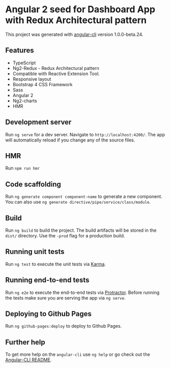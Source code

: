 # Angular 2 seed for Dashboard App with Redux Architectural pattern

This project was generated with [angular-cli](https://github.com/angular/angular-cli) version 1.0.0-beta.24.

## Features
* TypeScript
* Ng2-Redux - Redux Architectural pattern
* Compatible with Reactive Extension Tool.
* Responsive layout
* Bootstrap 4 CSS Framework
* Sass
* Angular 2
* Ng2-charts
* HMR

## Development server
Run `ng serve` for a dev server. Navigate to `http://localhost:4200/`. The app will automatically reload if you change any of the source files.

## HMR
Run `npm run hmr`

## Code scaffolding

Run `ng generate component component-name` to generate a new component. You can also use `ng generate directive/pipe/service/class/module`.

## Build

Run `ng build` to build the project. The build artifacts will be stored in the `dist/` directory. Use the `-prod` flag for a production build.

## Running unit tests

Run `ng test` to execute the unit tests via [Karma](https://karma-runner.github.io).

## Running end-to-end tests

Run `ng e2e` to execute the end-to-end tests via [Protractor](http://www.protractortest.org/).
Before running the tests make sure you are serving the app via `ng serve`.

## Deploying to Github Pages

Run `ng github-pages:deploy` to deploy to Github Pages.

## Further help

To get more help on the `angular-cli` use `ng help` or go check out the [Angular-CLI README](https://github.com/angular/angular-cli/blob/master/README.md).
